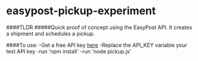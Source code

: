 # easypost-pickup-experiment

####TLDR
#####Quick proof of concept using the EasyPost API. It creates a shipment and schedules a pickup.


####To use:
-Get a free API key [here](https://www.easypost.com)
-Replace the API_KEY variable your test API key
-run 'npm install'
-run 'node pickup.js'
